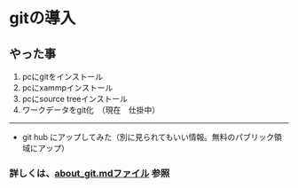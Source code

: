 # gitの導入

## やった事
1. pcにgitをインストール
2. pcにxammpインストール
3. pcにsource treeインストール
4. ワークデータをgit化　（現在　仕掛中）

---
- git hub にアップしてみた（別に見られてもいい情報。無料のパブリック領域にアップ）

### 詳しくは、[about_git.mdファイル](https://github.com/miyazaki-mba/git_test/blob/master/about_git.md) 参照
